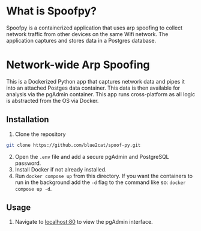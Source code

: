 # What is Spoofpy? 
Spoofpy is a containerized application that uses arp spoofing to collect network traffic from other devices on the same Wifi network. The application captures and stores data in a Postgres database. 

# Network-wide Arp Spoofing

This is a Dockerized Python app that captures network data and pipes it into an attached Postges data container. This data is then available for analysis via the pgAdmin container. This app runs cross-platform as all logic is abstracted from the OS via Docker. 


## Installation

1. Clone the repository
```bash
git clone https://github.com/blue2cat/spoof-py.git
```

2. Open the `.env` file and add a secure pgAdmin and PostgreSQL password.  
3. Install Docker if not already installed.
4. Run `docker compose up` from this directory. If you want the containers to run in the background add the `-d` flag to the command like so: `docker compose up -d`. 

## Usage
1. Navigate to [localhost:80](http://localhost:80) to view the pgAdmin interface. 

